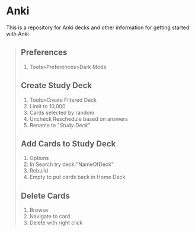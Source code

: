 # Anki
This is a repository for Anki decks and other information for getting started with Anki

> ## Preferences
> 1. Tools>Preferences>Dark Mode
>
> ## Create Study Deck
> 1. Tools>Create Filtered Deck
> 2. Limit to 10,000
> 3. Cards selected by random
> 4. Uncheck Reschedule based on answers
> 5. Rename to "*Study Deck*"
>
> ## Add Cards to Study Deck
> 1. Options
> 2. In Search try deck:"NameOfDeck"
> 3. Rebuild
> 4. Empty to put cards back in Home Deck
>
> ## Delete Cards
> 1. Browse
> 2. Navigate to card
> 3. Delete with right click
